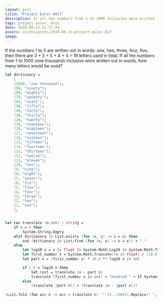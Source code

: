 ```yaml
---
layout: post
title: "Project Euler #017"
description: If all the numbers from 1 to 1000 inclusive were written in words, how many letters would be used?
tags: project euler, dojo
date: 2010-08-21 11:57:04
assets: assets/posts/2010-08-21-project-euler-017
image: 
---
```


If the numbers 1 to 5 are written out in words: one, two, three, four, five, then there are 3 + 3 + 5 + 4 + 4 = 19 letters used in total.  If all the numbers from 1 to 1000 (one thousand) inclusive were written out in words, how many letters would be used?

```fsharp
let dictionary = 
    [
    (1000, "one thousand"); 
    (90, "ninety");
    (80, "eighty");
    (70, "seventy");
    (60, "sixty");
    (50, "fifty");
    (40, "forty");
    (30, "thirty");
    (20, "twenty");
    (19, "nineteen");
    (18, "eighteen");
    (17, "seventeen");
    (16, "sixteen");
    (15, "fifteen");
    (14, "fourteen");
    (13, "thirteen");
    (12, "twelve");
    (11, "eleven");
    (10, "ten");
    (9, "nine");
    (8, "eight");
    (7, "seven");
    (6, "six");
    (5, "five");
    (4, "four");
    (3, "three");
    (2, "two");
    (1, "one");
    ];


let rec translate (n:int) : string =
    if n = 0 then
        System.String.Empty
    elif dictionary |> List.exists (fun (x, s) -> x = n) then
        snd (dictionary |> List.find (fun (x, s) -> n = x)) + " "
    else
        let log10 x = x |> float |> System.Math.Log10 |> System.Math.Truncate
        let first_number x = System.Math.Truncate((x |> float) / (10.0 ** log10 x))
        let part x = (first_number x) * 10.0 ** log10 x |> int

        if 2.0 = log10 n then
            let rest = translate (n - part n)
            translate (first_number n |> int) + "hundred " + if System.String.IsNullOrWhiteSpace(rest) then "" else "and " + rest
        else
            (translate (part n)) + (translate (n - (part n)))
            
(List.fold (fun acc n -> acc + translate n) "" [1..1000]).Replace(" ", System.String.Empty).Length
```

